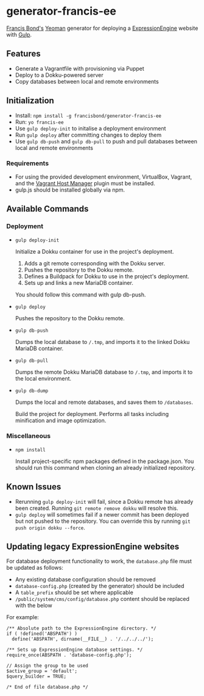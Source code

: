 generator-francis-ee
====================

[Francis Bond's](http://francisbond.com) [Yeoman](http://yeoman.io) generator for deploying a [ExpressionEngine](https://ellislab.com/expressionengine) website with [Gulp](http://gulpjs.com/).

## Features

* Generate a Vagrantfile with provisioning via Puppet
* Deploy to a Dokku-powered server
* Copy databases between local and remote environments

## Initialization

* Install: `npm install -g francisbond/generator-francis-ee`
* Run: `yo francis-ee`
* Use `gulp deploy-init` to initalise a deployment environment
* Run `gulp deploy` after committing changes to deploy them
* Use `gulp db-push` and `gulp db-pull` to push and pull databases between local and remote environments

### Requirements
* For using the provided development environment, VirtualBox, Vagrant, and the [Vagrant Host Manager](https://github.com/smdahlen/vagrant-hostmanager) plugin must be installed.
* gulp.js should be installed globally via npm.

## Available Commands

### Deployment

* `gulp deploy-init`

  Initialize a Dokku container for use in the project's deployment.

  1. Adds a git remote corresponding with the Dokku server.
  2. Pushes the repository to the Dokku remote.
  3. Defines a Buildpack for Dokku to use in the project's deployment.
  4. Sets up and links a new MariaDB container.

  You should follow this command with gulp db-push.

* `gulp deploy`

  Pushes the repository to the Dokku remote.

* `gulp db-push`

  Dumps the local database to `/.tmp`, and imports it to the linked Dokku MariaDB container.

* `gulp db-pull`

  Dumps the remote Dokku MariaDB database to `/.tmp`, and imports it to the local environment.

* `gulp db-dump`

  Dumps the local and remote databases, and saves them to `/databases`.


  Build the project for deployment. Performs all tasks including minification and image optimization.

### Miscellaneous

* `npm install`

  Install project-specific npm packages defined in the package.json. You should run this command when cloning an already initialized repository.

## Known Issues

* Rerunning `gulp deploy-init` will fail, since a Dokku remote has already been created. Running `git remote remove dokku` will resolve this.
* `gulp deploy` will sometimes fail if a newer commit has been deployed but not pushed to the repository. You can override this by running `git push origin dokku --force`.

## Updating legacy ExpressionEngine websites

For database deployment functionality to work, the `database.php` file must be updated as follows:

* Any existing database configuration should be removed
* `database-config.php` (created by the generator) should be included
* A `table_prefix` should be set where applicable
* `/public/system/cms/config/database.php` content should be replaced with the below

For example:

```
/** Absolute path to the ExpressionEngine directory. */
if ( !defined('ABSPATH') )
  define('ABSPATH', dirname(__FILE__) . '/../../../');

/** Sets up ExpressionEngine database settings. */
require_once(ABSPATH . 'database-config.php');

// Assign the group to be used
$active_group = 'default';
$query_builder = TRUE;

/* End of file database.php */
```
